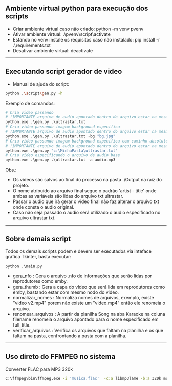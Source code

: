 
## Ambiente virtual python para execução dos scripts  

- Criar ambiente virtual caso não criado: python -m venv pvenv
- Ativar ambiente virtual: .\pvenv\script\activate 
- Estando no venv instale os requisitos caso não instalado: pip install -r .\requirements.txt
- Desativar ambiente virtual: deactivate

------------------------------------------
## Executando script gerador de video

- Manual de ajuda do script: 
~~~~bash
python .\script\gen.py -h
~~~~
Exemplo de comandos:  
~~~~python
# Cria video passando 
# !IMPORTANTE arquivo de audio apontado dentro do arquivo estar na mesma pasta do arquivo
python.exe .\gen.py .\ultrastar.txt
# Cria video passando imagem background especifica
# !IMPORTANTE arquivo de audio apontado dentro do arquivo estar na mesma pasta do arquivo
python.exe .\gen.py .\ultrastar.txt -bg "bg.jpg"
# Cria video passando imagem background especifica com caminho absoluto
# !IMPORTANTE arquivo de audio apontado dentro do arquivo estar na mesma pasta do arquivo
python.exe .\gen.py "c:\MinhaPasta\ultrastar.txt"
# Cria video especificando o arquivo de audio base
python.exe .\gen.py .\ultrastar.txt -a audio.mp3
~~~~
Obs.: 
 - Os videos são salvos ao final do processo na pasta .\Output na raiz do projeto. 
 - O nome atribuído ao arquivo final segue o padrão 'artist - title' onde ambas as variáveis são lidas do arquivo txt ultrastar.
 - Passar o audio que irá gerar o video final não faz alterar o arquivo txt onde consta o audio original.
 - Caso não seja passado o audio será utilizado o audio especificado no arquivo ultrastar txt.

------------------------------------------
## Sobre demais script
Todos os demais scripts podem e devem ser executados via inteface gráfica Tkinter, basta executar:
~~~~python
python .\main.py
~~~~
- gera_nfo : Gera o arquivo .nfo de informações que serão lidas por reprodutores como emby.
- gera_thumb : Gera a capa do vídeo que será lida em reprodutores como emby, bastando estar com mesmo nodo do video.
- normalizar_nomes : Normaliza nomes de arquivos, exemplo, existe "video v2.mp4" porem não existe um "video.mp4" então ele renomeia o arquivo.
- renomear_arquivos : A partir da planilha Song na aba Karaoke na coluna filename renomeia o arquivo apontado para o nome especificado em full_title.
- verificar_arquivos : Verifica os arquivos que faltam na planilha e os que faltam na pasta, confrontando a pasta com a planilha.
------------------------------------------
## Uso direto do FFMPEG no sistema 
Converter FLAC para MP3 320k
~~~~bash
C:\ffmpeg\bin\ffmpeg.exe -i 'musica.flac'  -c:a libmp3lame -b:a 320k music.mp3
~~~~
